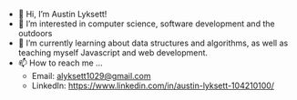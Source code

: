 - 👋 Hi, I’m Austin Lyksett!
- 👀 I’m interested in computer science, software development and the outdoors
- 🌱 I’m currently learning about data structures and algorithms, as well as teaching myself Javascript and web development.
- 📫 How to reach me ...
  - Email: alyksett1029@gmail.com
  - LinkedIn: https://www.linkedin.com/in/austin-lyksett-104210100/
  
